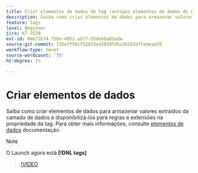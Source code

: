```yaml
---
title: Criar elementos de dados de tag (antigos elementos de dados do Launch)
description: Saiba como criar elementos de dados para armazenar valores extraídos da camada de dados e disponibilizá-los para regras e extensões na propriedade da tag.
feature: Tags
level: Beginner
jira: KT-3529
exl-id: 0be71b74-758e-4952-ab77-55deb8a02eda
source-git-commit: 72be7f50cf52633ea5970fd5a3b5b3d7fe9ea470
workflow-type: tm+mt
source-wordcount: '75'
ht-degree: 1%

---
```


# Criar elementos de dados

Saiba como criar elementos de dados para armazenar valores extraídos da camada de dados e disponibilizá-los para regras e extensões na propriedade da tag. Para obter mais informações, consulte [elementos de dados](https://experienceleague.adobe.com/docs/experience-platform/tags/ui/data-elements.html?lang=pt-BR) documentação.

>[!NOTE]
>
> O Launch agora está **[!DNL tags]**

>[!VIDEO](https://video.tv.adobe.com/v/28733/?learn=on)
